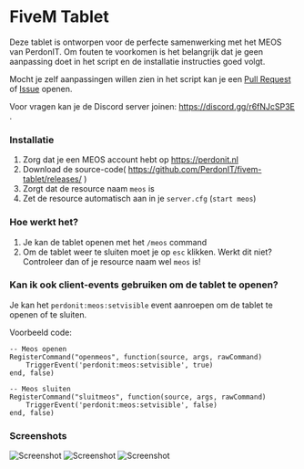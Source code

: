 # FiveM Tablet
Deze tablet is ontworpen voor de perfecte samenwerking met het MEOS van PerdonIT.
Om fouten te voorkomen is het belangrijk dat je geen aanpassing doet in het script en de installatie instructies goed volgt.

Mocht je zelf aanpassingen willen zien in het script kan je een [Pull Request](https://github.com/PerdonIT/fivem-tablet/pulls) of [Issue](https://github.com/PerdonIT/fivem-tablet/issues) openen.

Voor vragen kan je de Discord server joinen: https://discord.gg/r6fNJcSP3E .

### Installatie
1. Zorg dat je een MEOS account hebt op https://perdonit.nl
2. Download de source-code( https://github.com/PerdonIT/fivem-tablet/releases/ )
3. Zorgt dat de resource naam `meos` is
4. Zet de resource automatisch aan in je `server.cfg` (`start meos`)

### Hoe werkt het?
1. Je kan de tablet openen met het `/meos` command
2. Om de tablet weer te sluiten moet je op `esc` klikken. Werkt dit niet? Controleer dan of je resource naam wel `meos` is!

### Kan ik ook client-events gebruiken om de tablet te openen?
Je kan het `perdonit:meos:setvisible` event aanroepen om de tablet te openen of te sluiten. 

Voorbeeld code:
```
-- Meos openen
RegisterCommand("openmeos", function(source, args, rawCommand)
    TriggerEvent('perdonit:meos:setvisible', true)
end, false)

-- Meos sluiten
RegisterCommand("sluitmeos", function(source, args, rawCommand)
    TriggerEvent('perdonit:meos:setvisible', false)
end, false)
```

### Screenshots
![Screenshot](https://cdn.discordapp.com/attachments/825106108926263349/825118307404349450/unknown.png)
![Screenshot](https://cdn.discordapp.com/attachments/825106108926263349/825118707931938826/unknown.png)
![Screenshot](https://cdn.discordapp.com/attachments/825106108926263349/825118802361450526/unknown.png)
